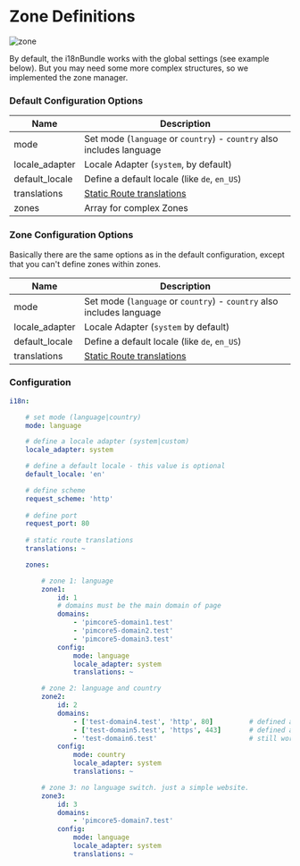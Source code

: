 # Zone Definitions

![zone](https://user-images.githubusercontent.com/700119/28177968-0a3e592e-67fd-11e7-99a3-52b8f77683a4.jpg)

By default, the i18nBundle works with the global settings (see example below). 
But you may need some more complex structures, so we implemented the zone manager.

### Default Configuration Options

| Name | Description |
|------|-------------|
| mode | Set mode (`language` or `country`) - `country` also includes language |
| locale_adapter | Locale Adapter (`system`, by default) |
| default_locale | Define a default locale (like `de`, `en_US`) |
| translations | [Static Route translations](28_StaticRoutes.md) |
| zones | Array for complex Zones |

### Zone Configuration Options
Basically there are the same options as in the default configuration, except that you can't define zones within zones.

| Name | Description |
|------|-------------|
| mode | Set mode (`language` or `country`) - `country` also includes language |
| locale_adapter | Locale Adapter (`system` by default) |
| default_locale | Define a default locale (like `de`, `en_US`) |
| translations | [Static Route translations](28_StaticRoutes.md) |

### Configuration

```yaml
i18n:

    # set mode (language|country)
    mode: language

    # define a locale adapter (system|custom)
    locale_adapter: system

    # define a default locale - this value is optional
    default_locale: 'en'

    # define scheme
    request_scheme: 'http'
    
    # define port
    request_port: 80
    
    # static route translations
    translations: ~

    zones:

        # zone 1: language
        zone1:
            id: 1
            # domains must be the main domain of page
            domains:
                - 'pimcore5-domain1.test'
                - 'pimcore5-domain2.test'
                - 'pimcore5-domain3.test'
            config:
                mode: language
                locale_adapter: system
                translations: ~

        # zone 2: language and country
        zone2:
            id: 2
            domains:
                - ['test-domain4.test', 'http', 80]         # defined as array you're able to pass scheme and port
                - ['test-domain5.test', 'https', 443]       # defined as array you're able to pass scheme and port
                - 'test-domain6.test'                       # still working, default values (i18n.request_scheme, i18n.request_port) will be selected
            config:
                mode: country
                locale_adapter: system
                translations: ~

        # zone 3: no language switch. just a simple website.
        zone3:
            id: 3
            domains:
                - 'pimcore5-domain7.test'
            config:
                mode: language
                locale_adapter: system
                translations: ~
```

